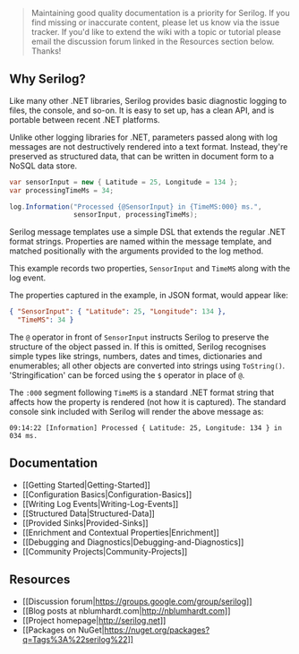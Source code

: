> Maintaining good quality documentation is a priority for Serilog. If you find missing or inaccurate content, please let us know via the issue tracker. If you'd like to extend the wiki with a topic or tutorial please email the discussion forum linked in the Resources section below. Thanks!

## Why Serilog?

Like many other .NET libraries, Serilog provides basic diagnostic logging to files, the console, and so-on. It is easy to set up, has a clean API, and is portable between recent .NET platforms.

Unlike other logging libraries for .NET, parameters passed along with log messages are not destructively rendered into a text format. Instead, they're preserved as structured data, that can be written in document form to a NoSQL data store.

```csharp
var sensorInput = new { Latitude = 25, Longitude = 134 };
var processingTimeMs = 34;

log.Information("Processed {@SensorInput} in {TimeMS:000} ms.",
                sensorInput, processingTimeMs);
```

Serilog message templates use a simple DSL that extends the regular .NET format strings. Properties are named within the message template, and matched positionally with the arguments provided to the log method.

This example records two properties, `SensorInput` and `TimeMS` along with the log event.

The properties captured in the example, in JSON format, would appear like:

```json
{ "SensorInput": { "Latitude": 25, "Longitude": 134 },
  "TimeMS": 34 }
```

The `@` operator in front of `SensorInput` instructs Serilog to preserve the structure of the object passed in. If this is omitted, Serilog recognises simple types like strings, numbers, dates and times, dictionaries and enumerables; all other objects are converted into strings using `ToString()`. 'Stringification' can be forced using the `$` operator in place of `@`.

The `:000` segment following `TimeMS` is a standard .NET format string that affects how the property is rendered (not how it is captured). The standard console sink included with Serilog will render the above message as:

```
09:14:22 [Information] Processed { Latitude: 25, Longitude: 134 } in 034 ms. 
```

## Documentation

* [[Getting Started|Getting-Started]]
* [[Configuration Basics|Configuration-Basics]]
* [[Writing Log Events|Writing-Log-Events]]
* [[Structured Data|Structured-Data]]
* [[Provided Sinks|Provided-Sinks]]
* [[Enrichment and Contextual Properties|Enrichment]]
* [[Debugging and Diagnostics|Debugging-and-Diagnostics]]
* [[Community Projects|Community-Projects]]

## Resources

* [[Discussion forum|https://groups.google.com/group/serilog]]
* [[Blog posts at nblumhardt.com|http://nblumhardt.com]]
* [[Project homepage|http://serilog.net]]
* [[Packages on NuGet|https://nuget.org/packages?q=Tags%3A%22serilog%22]]
